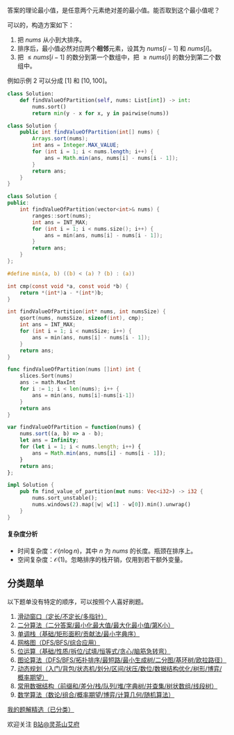 答案的理论最小值，是任意两个元素绝对差的最小值。能否取到这个最小值呢？

可以的，构造方案如下：

1. 把 $\textit{nums}$ 从小到大排序。
2. 排序后，最小值必然对应两个**相邻**元素，设其为 $\textit{nums}[i-1]$ 和 $\textit{nums}[i]$。
3. 把 $\le \textit{nums}[i-1]$ 的数分到第一个数组中，把 $\ge \textit{nums}[i]$ 的数分到第二个数组中。

例如示例 2 可以分成 $[1]$ 和 $[10,100]$。

```py [sol-Python3]
class Solution:
    def findValueOfPartition(self, nums: List[int]) -> int:
        nums.sort()
        return min(y - x for x, y in pairwise(nums))
```

```java [sol-Java]
class Solution {
    public int findValueOfPartition(int[] nums) {
        Arrays.sort(nums);
        int ans = Integer.MAX_VALUE;
        for (int i = 1; i < nums.length; i++) {
            ans = Math.min(ans, nums[i] - nums[i - 1]);
        }
        return ans;
    }
}
```

```cpp [sol-C++]
class Solution {
public:
    int findValueOfPartition(vector<int>& nums) {
        ranges::sort(nums);
        int ans = INT_MAX;
        for (int i = 1; i < nums.size(); i++) {
            ans = min(ans, nums[i] - nums[i - 1]);
        }
        return ans;
    }
};
```

```c [sol-C]
#define min(a, b) ((b) < (a) ? (b) : (a))

int cmp(const void *a, const void *b) {
    return *(int*)a - *(int*)b;
}

int findValueOfPartition(int* nums, int numsSize) {
    qsort(nums, numsSize, sizeof(int), cmp);
    int ans = INT_MAX;
    for (int i = 1; i < numsSize; i++) {
        ans = min(ans, nums[i] - nums[i - 1]);
    }
    return ans;
}
```

```go [sol-Go]
func findValueOfPartition(nums []int) int {
	slices.Sort(nums)
	ans := math.MaxInt
	for i := 1; i < len(nums); i++ {
		ans = min(ans, nums[i]-nums[i-1])
	}
	return ans
}
```

```js [sol-JavaScript]
var findValueOfPartition = function(nums) {
    nums.sort((a, b) => a - b);
    let ans = Infinity;
    for (let i = 1; i < nums.length; i++) {
        ans = Math.min(ans, nums[i] - nums[i - 1]);
    }
    return ans;
};
```

```rust [sol-Rust]
impl Solution {
    pub fn find_value_of_partition(mut nums: Vec<i32>) -> i32 {
        nums.sort_unstable();
        nums.windows(2).map(|w| w[1] - w[0]).min().unwrap()
    }
}
```

#### 复杂度分析

- 时间复杂度：$\mathcal{O}(n\log n)$，其中 $n$ 为 $\textit{nums}$ 的长度。瓶颈在排序上。
- 空间复杂度：$\mathcal{O}(1)$。忽略排序的栈开销，仅用到若干额外变量。

## 分类题单

以下题单没有特定的顺序，可以按照个人喜好刷题。

1. [滑动窗口（定长/不定长/多指针）](https://leetcode.cn/circle/discuss/0viNMK/)
2. [二分算法（二分答案/最小化最大值/最大化最小值/第K小）](https://leetcode.cn/circle/discuss/SqopEo/)
3. [单调栈（基础/矩形面积/贡献法/最小字典序）](https://leetcode.cn/circle/discuss/9oZFK9/)
4. [网格图（DFS/BFS/综合应用）](https://leetcode.cn/circle/discuss/YiXPXW/)
5. [位运算（基础/性质/拆位/试填/恒等式/贪心/脑筋急转弯）](https://leetcode.cn/circle/discuss/dHn9Vk/)
6. [图论算法（DFS/BFS/拓扑排序/最短路/最小生成树/二分图/基环树/欧拉路径）](https://leetcode.cn/circle/discuss/01LUak/)
7. [动态规划（入门/背包/状态机/划分/区间/状压/数位/数据结构优化/树形/博弈/概率期望）](https://leetcode.cn/circle/discuss/tXLS3i/)
8. [常用数据结构（前缀和/差分/栈/队列/堆/字典树/并查集/树状数组/线段树）](https://leetcode.cn/circle/discuss/mOr1u6/)
9. [数学算法（数论/组合/概率期望/博弈/计算几何/随机算法）](https://leetcode.cn/circle/discuss/IYT3ss/)

[我的题解精选（已分类）](https://github.com/EndlessCheng/codeforces-go/blob/master/leetcode/SOLUTIONS.md)

欢迎关注 [B站@灵茶山艾府](https://space.bilibili.com/206214)
